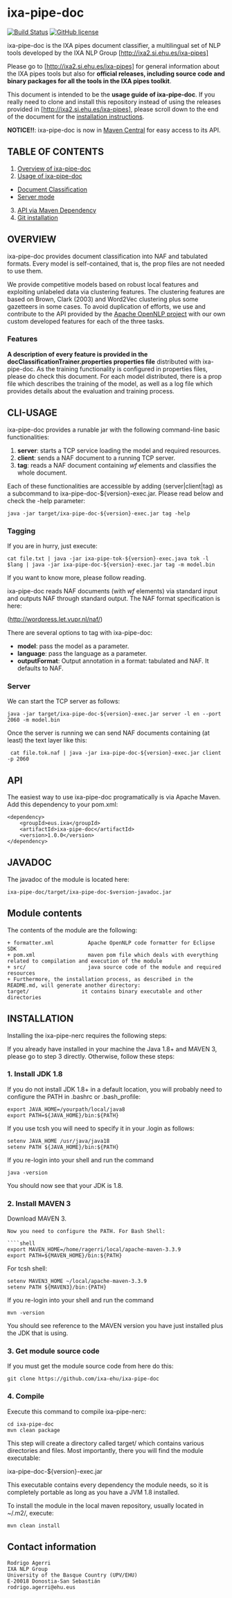 
ixa-pipe-doc
=============
[![Build Status](https://travis-ci.org/ixa-ehu/ixa-pipe-doc.svg?branch=master)](https://travis-ci.org/ixa-ehu/ixa-pipe-doc)
[![GitHub license](https://img.shields.io/badge/license-Apache%202-blue.svg)](https://raw.githubusercontent.com/apache/opennlp/master/LICENSE)

ixa-pipe-doc is the IXA pipes document classifier, a multilingual set of NLP tools developed
by the IXA NLP Group [http://ixa2.si.ehu.es/ixa-pipes]

Please go to [http://ixa2.si.ehu.es/ixa-pipes] for general information about the IXA
pipes tools but also for **official releases, including source code and binary
packages for all the tools in the IXA pipes toolkit**.

This document is intended to be the **usage guide of ixa-pipe-doc**. If you really need to clone
and install this repository instead of using the releases provided in
[http://ixa2.si.ehu.es/ixa-pipes], please scroll down to the end of the document for
the [installation instructions](#installation).

**NOTICE!!**: ixa-pipe-doc is now in [Maven Central](http://search.maven.org/)
for easy access to its API.

## TABLE OF CONTENTS

1. [Overview of ixa-pipe-doc](#overview)
2. [Usage of ixa-pipe-doc](#cli-usage)
  + [Document Classification](#tagging)
  + [Server mode](#server)
3. [API via Maven Dependency](#api)
4. [Git installation](#installation)

## OVERVIEW

ixa-pipe-doc provides document classification into NAF and tabulated formats.
Every model is self-contained, that is, the prop files are not needed to use them.

We provide competitive models based on robust local features and exploiting unlabeled data
via clustering features. The clustering features are based on Brown, Clark (2003)
and Word2Vec clustering plus some gazetteers in some cases.
To avoid duplication of efforts, we use and contribute to the API provided by the
[Apache OpenNLP project](http://opennlp.apache.org) with our own custom developed features for each of the three tasks.

### Features

**A description of every feature is provided in the docClassificationTrainer.properties properties
file** distributed with ixa-pipe-doc. As the training functionality is configured in
properties files, please do check this document. For each model distributed,
there is a prop file which describes the training of the model, as well as a
log file which provides details about the evaluation and training process.

## CLI-USAGE

ixa-pipe-doc provides a runable jar with the following command-line basic functionalities:

1. **server**: starts a TCP service loading the model and required resources.
2. **client**: sends a NAF document to a running TCP server.
3. **tag**: reads a NAF document containing *wf* elements and classifies the whole document.
   
Each of these functionalities are accessible by adding (server|client|tag) as a
subcommand to ixa-pipe-doc-${version}-exec.jar. Please read below and check the -help
parameter:

````shell
java -jar target/ixa-pipe-doc-${version}-exec.jar tag -help
````

### Tagging

If you are in hurry, just execute:

````shell
cat file.txt | java -jar ixa-pipe-tok-${version}-exec.java tok -l $lang | java -jar ixa-pipe-doc-${version}-exec.jar tag -m model.bin
````

If you want to know more, please follow reading.

ixa-pipe-doc reads NAF documents (with *wf* elements) via standard input and outputs NAF
through standard output. The NAF format specification is here:

(http://wordpress.let.vupr.nl/naf/)

There are several options to tag with ixa-pipe-doc:

+ **model**: pass the model as a parameter.
+ **language**: pass the language as a parameter.
+ **outputFormat**: Output annotation in a format: tabulated and NAF. It defaults to NAF.

### Server

We can start the TCP server as follows:

````shell
java -jar target/ixa-pipe-doc-${version}-exec.jar server -l en --port 2060 -m model.bin
````
Once the server is running we can send NAF documents containing (at least) the text layer like this:

````shell
 cat file.tok.naf | java -jar ixa-pipe-doc-${version}-exec.jar client -p 2060
````

## API

The easiest way to use ixa-pipe-doc programatically is via Apache Maven. Add
this dependency to your pom.xml:

````shell
<dependency>
    <groupId>eus.ixa</groupId>
    <artifactId>ixa-pipe-doc</artifactId>
    <version>1.0.0</version>
</dependency>
````

## JAVADOC

The javadoc of the module is located here:

````shell
ixa-pipe-doc/target/ixa-pipe-doc-$version-javadoc.jar
````

## Module contents

The contents of the module are the following:

    + formatter.xml           Apache OpenNLP code formatter for Eclipse SDK
    + pom.xml                 maven pom file which deals with everything related to compilation and execution of the module
    + src/                    java source code of the module and required resources
    + Furthermore, the installation process, as described in the README.md, will generate another directory:
    target/                 it contains binary executable and other directories

## INSTALLATION

Installing the ixa-pipe-nerc requires the following steps:

If you already have installed in your machine the Java 1.8+ and MAVEN 3, please go to step 3
directly. Otherwise, follow these steps:

### 1. Install JDK 1.8

If you do not install JDK 1.8+ in a default location, you will probably need to configure the PATH in .bashrc or .bash_profile:

````shell
export JAVA_HOME=/yourpath/local/java8
export PATH=${JAVA_HOME}/bin:${PATH}
````

If you use tcsh you will need to specify it in your .login as follows:

````shell
setenv JAVA_HOME /usr/java/java18
setenv PATH ${JAVA_HOME}/bin:${PATH}
````

If you re-login into your shell and run the command

````shell
java -version
````

You should now see that your JDK is 1.8.

### 2. Install MAVEN 3

Download MAVEN 3.

````
Now you need to configure the PATH. For Bash Shell:

````shell
export MAVEN_HOME=/home/ragerri/local/apache-maven-3.3.9
export PATH=${MAVEN_HOME}/bin:${PATH}
````

For tcsh shell:

````shell
setenv MAVEN3_HOME ~/local/apache-maven-3.3.9
setenv PATH ${MAVEN3}/bin:{PATH}
````

If you re-login into your shell and run the command

````shell
mvn -version
````

You should see reference to the MAVEN version you have just installed plus the JDK that is using.

### 3. Get module source code

If you must get the module source code from here do this:

````shell
git clone https://github.com/ixa-ehu/ixa-pipe-doc
````

### 4. Compile

Execute this command to compile ixa-pipe-nerc:

````shell
cd ixa-pipe-doc
mvn clean package
````
This step will create a directory called target/ which contains various directories and files.
Most importantly, there you will find the module executable:

ixa-pipe-doc-${version}-exec.jar

This executable contains every dependency the module needs, so it is completely portable as long
as you have a JVM 1.8 installed.

To install the module in the local maven repository, usually located in ~/.m2/, execute:

````shell
mvn clean install
````

## Contact information

````shell
Rodrigo Agerri
IXA NLP Group
University of the Basque Country (UPV/EHU)
E-20018 Donostia-San Sebastián
rodrigo.agerri@ehu.eus
````
